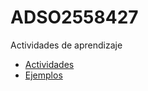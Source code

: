 # ADSO2558427
Actividades de aprendizaje

- [Actividades](actividades/readme.md)
- [Ejemplos](ejemplos/readme.md)
